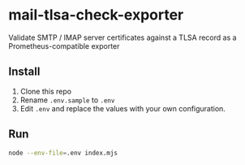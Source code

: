 # mail-tlsa-check-exporter

Validate SMTP / IMAP server certificates against a TLSA record as a Prometheus-compatible exporter

## Install

1. Clone this repo
2. Rename `.env.sample` to `.env`
3. Edit `.env` and replace the values with your own configuration.

## Run

```sh
node --env-file=.env index.mjs
```